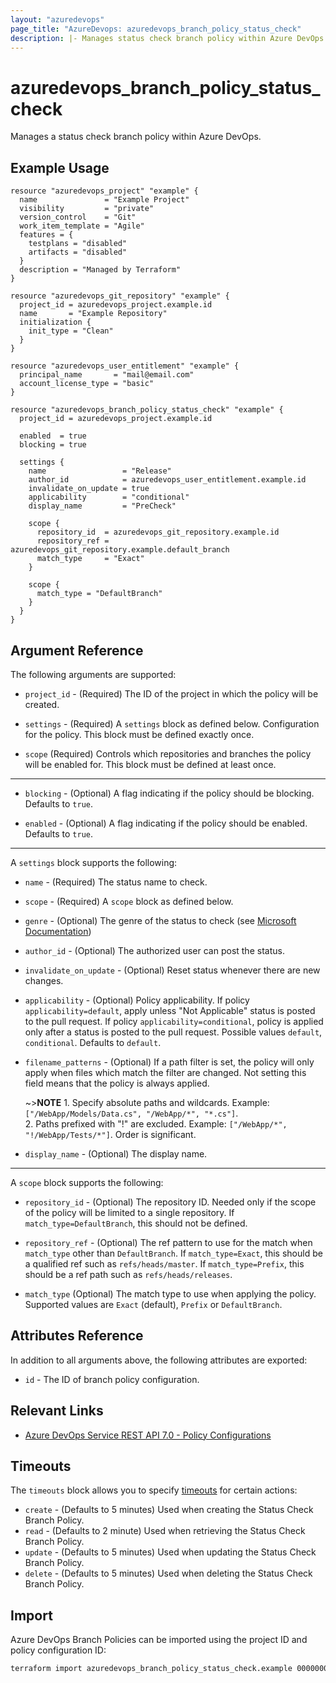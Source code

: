 ```yaml
---
layout: "azuredevops"
page_title: "AzureDevops: azuredevops_branch_policy_status_check"
description: |- Manages status check branch policy within Azure DevOps project.
---
```


# azuredevops_branch_policy_status_check

Manages a status check branch policy within Azure DevOps.

## Example Usage

```hcl
resource "azuredevops_project" "example" {
  name               = "Example Project"
  visibility         = "private"
  version_control    = "Git"
  work_item_template = "Agile"
  features = {
    testplans = "disabled"
    artifacts = "disabled"
  }
  description = "Managed by Terraform"
}

resource "azuredevops_git_repository" "example" {
  project_id = azuredevops_project.example.id
  name       = "Example Repository"
  initialization {
    init_type = "Clean"
  }
}

resource "azuredevops_user_entitlement" "example" {
  principal_name       = "mail@email.com"
  account_license_type = "basic"
}

resource "azuredevops_branch_policy_status_check" "example" {
  project_id = azuredevops_project.example.id

  enabled  = true
  blocking = true

  settings {
    name                 = "Release"
    author_id            = azuredevops_user_entitlement.example.id
    invalidate_on_update = true
    applicability        = "conditional"
    display_name         = "PreCheck"

    scope {
      repository_id  = azuredevops_git_repository.example.id
      repository_ref = azuredevops_git_repository.example.default_branch
      match_type     = "Exact"
    }

    scope {
      match_type = "DefaultBranch"
    }
  }
}
```

## Argument Reference

The following arguments are supported:

* `project_id` - (Required) The ID of the project in which the policy will be created.

* `settings` - (Required) A `settings` block as defined below. Configuration for the policy. This block must be defined exactly once. 

* `scope` (Required) Controls which repositories and branches the policy will be enabled for. This block must be defined
  at least once.

---

* `blocking` - (Optional) A flag indicating if the policy should be blocking. Defaults to `true`.

* `enabled` - (Optional) A flag indicating if the policy should be enabled. Defaults to `true`.

---

A `settings` block supports the following:

* `name` - (Required) The status name to check.

* `scope` - (Required) A `scope` block as defined below.

* `genre` - (Optional) The genre of the status to check (see [Microsoft Documentation](https://docs.microsoft.com/en-us/azure/devops/repos/git/pull-request-status?view=azure-devops#status-policy))

* `author_id` - (Optional) The authorized user can post the status.

* `invalidate_on_update` - (Optional) Reset status whenever there are new changes.

* `applicability` - (Optional) Policy applicability. If policy `applicability=default`, apply unless "Not Applicable"
  status is posted to the pull request. If policy `applicability=conditional`, policy is applied only after a status 
  is posted to the pull request. Possible values `default`, `conditional`. Defaults to `default`.

* `filename_patterns` - (Optional) If a path filter is set, the policy will only apply when files which match the filter are changed. Not setting this field means that the policy is always applied.
  
  ~>**NOTE** 1. Specify absolute paths and wildcards. Example: `["/WebApp/Models/Data.cs", "/WebApp/*", "*.cs"]`. 
  <br> 2. Paths prefixed with "!" are excluded. Example: `["/WebApp/*", "!/WebApp/Tests/*"]`. Order is significant.

* `display_name` - (Optional) The display name.

---

A `scope` block supports the following:

* `repository_id` - (Optional) The repository ID. Needed only if the scope of the policy will be limited to a single repository. If `match_type=DefaultBranch`, this should not be defined.

* `repository_ref` - (Optional) The ref pattern to use for the match when `match_type` other than `DefaultBranch`. If `match_type=Exact`, this should be a qualified ref such as `refs/heads/master`. If `match_type=Prefix`, this should be a ref path such as `refs/heads/releases`.

* `match_type` (Optional) The match type to use when applying the policy. Supported values are `Exact` (default), `Prefix` or `DefaultBranch`.
    

## Attributes Reference

In addition to all arguments above, the following attributes are exported:

* `id` - The ID of branch policy configuration.

## Relevant Links

- [Azure DevOps Service REST API 7.0 - Policy Configurations](https://docs.microsoft.com/en-us/rest/api/azure/devops/policy/configurations/create?view=azure-devops-rest-7.0)

## Timeouts

The `timeouts` block allows you to specify [timeouts](https://developer.hashicorp.com/terraform/language/resources/syntax#operation-timeouts) for certain actions:

* `create` - (Defaults to 5 minutes) Used when creating the Status Check Branch Policy.
* `read` - (Defaults to 2 minute) Used when retrieving the Status Check Branch Policy.
* `update` - (Defaults to 5 minutes) Used when updating the Status Check Branch Policy.
* `delete` - (Defaults to 5 minutes) Used when deleting the Status Check Branch Policy.

## Import

Azure DevOps Branch Policies can be imported using the project ID and policy configuration ID:

```sh
terraform import azuredevops_branch_policy_status_check.example 00000000-0000-0000-0000-000000000000/0
```
